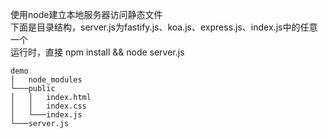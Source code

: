 使用node建立本地服务器访问静态文件  
下面是目录结构，server.js为fastify.js、koa.js、express.js、index.js中的任意一个  
运行时，直接 npm install && node server.js
```
demo
│   node_modules
└───public
│   │   index.html
│   │   index.css
│   └───index.js
└───server.js
```
